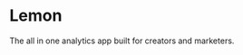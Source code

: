 <p align="center">
  <h1>Lemon</h1>
</p>

The all in one analytics app built for creators and marketers.
